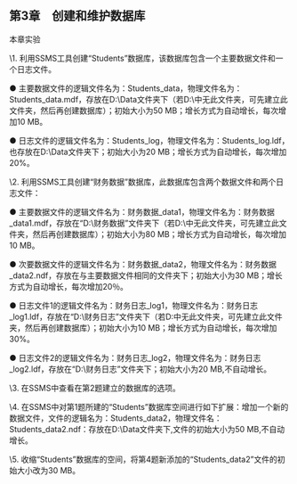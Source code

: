 ## 第3章　创建和维护数据库

本章实验

\1. 利用SSMS工具创建“Students”数据库，该数据库包含一个主要数据文件和一个日志文件。

● 主要数据文件的逻辑文件名为：Students_data，物理文件名为：Students_data.mdf，存放在D:\Data文件夹下（若D:\中无此文件夹，可先建立此文件夹，然后再创建数据库）；初始大小为50 MB；增长方式为自动增长，每次增加10 MB。

● 日志文件的逻辑文件名为：Students_log，物理文件名为：Students_log.ldf，也存放在D:\Data文件夹下；初始大小为20 MB；增长方式为自动增长，每次增加20%。

\2. 利用SSMS工具创建“财务数据”数据库，此数据库包含两个数据文件和两个日志文件：

● 主要数据文件的逻辑文件名为：财务数据_data1，物理文件名为：财务数据_data1.mdf，存放在“D:\财务数据”文件夹下（若D:\中无此文件夹，可先建立此文件夹，然后再创建数据库）；初始大小为80 MB；增长方式为自动增长，每次增加10 MB。

● 次要数据文件的逻辑文件名为：财务数据_data2，物理文件名为：财务数据_data2.ndf，存放在与主要数据文件相同的文件夹下；初始大小为30 MB；增长方式为自动增长，每次增加20％。

● 日志文件1的逻辑文件名为：财务日志_log1，物理文件名为：财务日志_log1.ldf，存放在“D:\财务日志”文件夹下（若D:中无此文件夹，可先建立此文件夹，然后再创建数据库）；初始大小为10 MB；增长方式为自动增长，每次增加30%。

● 日志文件2的逻辑文件名为：财务日志_log2，物理文件名为：财务日志_log2.ldf，存放在“D:\财务日志”文件夹下；初始大小为20 MB,不自动增长。

\3. 在SSMS中查看在第2题建立的数据库的选项。

\4. 在SSMS中对第1题所建的“Students”数据库空间进行如下扩展：增加一个新的数据文件，文件的逻辑名为：Students_data2，物理文件名：Students_data2.ndf：存放在D:\Data文件夹下,文件的初始大小为50 MB,不自动增长。

\5. 收缩“Students”数据库的空间，将第4题新添加的“Students_data2”文件的初始大小改为30 MB。